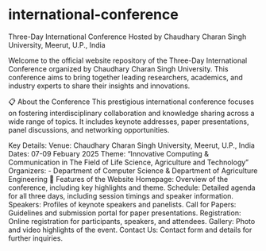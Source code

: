 # international-conference
Three-Day International Conference
Hosted by Chaudhary Charan Singh University, Meerut, U.P., India

Welcome to the official website repository of the Three-Day International Conference organized by Chaudhary Charan Singh University. This conference aims to bring together leading researchers, academics, and industry experts to share their insights and innovations.

📋 About the Conference
This prestigious international conference focuses on fostering interdisciplinary collaboration and knowledge sharing across a wide range of topics. It includes keynote addresses, paper presentations, panel discussions, and networking opportunities.

Key Details:
Venue: Chaudhary Charan Singh University, Meerut, U.P., India
Dates: 07-09 Febuary 2025
Theme: “Innovative Computing & Communication in The Field of Life Science,
Agriculture and Technology”
Organizers: - Department of Computer Science & Department of Agriculture Engineering
🌟 Features of the Website
Homepage: Overview of the conference, including key highlights and theme.
Schedule: Detailed agenda for all three days, including session timings and speaker information.
Speakers: Profiles of keynote speakers and panelists.
Call for Papers: Guidelines and submission portal for paper presentations.
Registration: Online registration for participants, speakers, and attendees.
Gallery: Photo and video highlights of the event.
Contact Us: Contact form and details for further inquiries.
